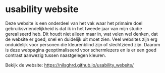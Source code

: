 # usability website

Deze website is een onderdeel van het vak waar het primaire doel gebruiksvriendelijkheid is dat ik in het tweede jaar van mijn studie gerealiseerd heb.
Dit houdt niet alleen maar in, wat velen wel denken, dat de website er goed, snel en duidelijk uit moet zien. Veel websites zijn erg onduidelijk voor personen die kleurenblind zijn of slechtziend zijn. Daarom is deze webpagina geoptimaliseerd voor schermlezers en is er een goed contrast aanwezig tussen naastgelegen kleuren.


Bekijk de website: https://nilsghrd.github.io/usability_website/
